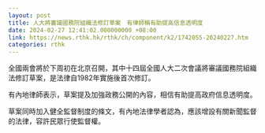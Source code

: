 ```yaml
---
layout: post
title: 人大將審議國務院組織法修訂草案　有律師稱有助提高信息透明度
date: 2024-02-27 12:41:02.000000000 +08:00
link: https://news.rthk.hk/rthk/ch/component/k2/1742055-20240227.htm
categories: rthk
---
```


全國兩會將於下周初在北京召開，其中十四屆全國人大二次會議將審議國務院組織法修訂草案，是法律自1982年實施後首次修訂。

有內地律師表示，草案提及加強政務公開的內容，相信有助提高政府信息透明度。

草案同時加入健全監督制度的條文，有內地法律學者認為，應該增設有關新聞監督的法律，容許民眾行使監督權。
